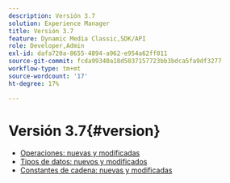 ```yaml
---
description: Versión 3.7
solution: Experience Manager
title: Versión 3.7
feature: Dynamic Media Classic,SDK/API
role: Developer,Admin
exl-id: dafa720a-8655-4894-a962-e954a62ff011
source-git-commit: fcda99340a18d5037157723bb3bdca5fa9df3277
workflow-type: tm+mt
source-wordcount: '17'
ht-degree: 17%

---
```


# Versión 3.7{#version}

* [Operaciones: nuevas y modificadas](r-3-7-operations.md)
* [Tipos de datos: nuevos y modificados](r-3-7-types.md)
* [Constantes de cadena: nuevas y modificadas](r-3-7-string-constants.md)
